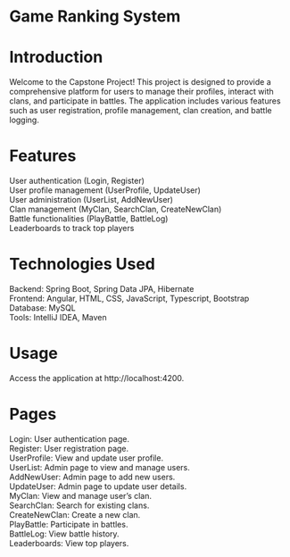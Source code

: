 # Game Ranking System

# Introduction
Welcome to the Capstone Project! This project is designed to provide a comprehensive platform for users to manage their profiles, interact with clans, and participate in battles. The application includes various features such as user registration, profile management, clan creation, and battle logging.

# Features
User authentication (Login, Register)<br>
User profile management (UserProfile, UpdateUser)<br>
User administration (UserList, AddNewUser)<br>
Clan management (MyClan, SearchClan, CreateNewClan)<br>
Battle functionalities (PlayBattle, BattleLog)<br>
Leaderboards to track top players<br>

# Technologies Used
Backend: Spring Boot, Spring Data JPA, Hibernate<br>
Frontend: Angular, HTML, CSS, JavaScript, Typescript, Bootstrap<br>
Database: MySQL<br>
Tools: IntelliJ IDEA, Maven<br>

# Usage
Access the application at http://localhost:4200.

# Pages
Login: User authentication page.<br>
Register: User registration page.<br>
UserProfile: View and update user profile.<br>
UserList: Admin page to view and manage users.<br>
AddNewUser: Admin page to add new users.<br>
UpdateUser: Admin page to update user details.<br>
MyClan: View and manage user’s clan.<br>
SearchClan: Search for existing clans.<br>
CreateNewClan: Create a new clan.<br>
PlayBattle: Participate in battles.<br>
BattleLog: View battle history.<br>
Leaderboards: View top players.<br>